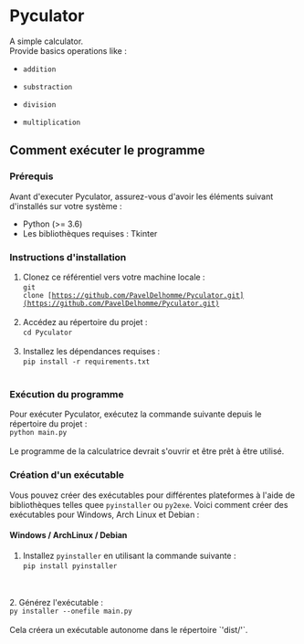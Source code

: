 # Pyculator

A simple calculator.<br>
Provide basics operations like :

- `addition`
- `substraction`
- `division`
- `multiplication`

  [](https://github.com/PavelDelhomme/Pyculator/blob/master/img/calculatrice_graphhique_01.png?raw=true)

## Comment exécuter le programme

### Prérequis

Avant d'executer Pyculator, assurez-vous d'avoir les éléments suivant d'installés sur votre système :

- Python (>= 3.6)
- Les bibliothèques requises : Tkinter

### Instructions d'installation

1. Clonez ce référentiel vers votre machine locale :
   <br /><code>git
   clone [https://github.com/PavelDelhomme/Pyculator.git](https://github.com/PavelDelhomme/Pyculator.git)</code>
   <br />
   <br />
2. Accédez au répertoire du projet :
   <br />`cd Pyculator`
   <br />
   <br />
3. Installez les dépendances requises :
   <br />
   `pip install -r requirements.txt`
   <br />
   <br />

### Exécution du programme

Pour exécuter Pyculator, exécutez la commande suivante depuis le répertoire du projet :
<br />
`python main.py`
<br />
<br />
Le programme de la calculatrice devrait s'ouvrir et être prêt à être utilisé.

### Création d'un exécutable

Vous pouvez créer des exécutables pour différentes plateformes à l'aide de bibliothèques telles quee `pyinstaller` ou `py2exe`. Voici comment créer des exécutables pour Windows, Arch Linux et Debian :

#### Windows / ArchLinux / Debian

1. Installez `pyinstaller` en utilisant la commande suivante :
<br /><code>pip install pyinstaller</code>
<br />
<br />
2. Générez l'exécutable :
<br /><code>py installer --onefile main.py</code>
<br />
<br />
Cela créera un exécutable autonome dans le répertoire `'dist/'`.
